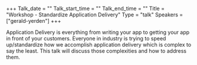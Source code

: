 +++
Talk_date = ""
Talk_start_time = ""
Talk_end_time = ""
Title = "Workshop - Standardize Application Delivery"
Type = "talk"
Speakers = ["gerald-yerden"]
+++

Application Delivery is everything from writing your app to getting your app in front of your customers. Everyone in industry is trying to speed up/standardize how we accomplish application delivery which is complex to say the least. This talk will discuss those complexities and how to address them.